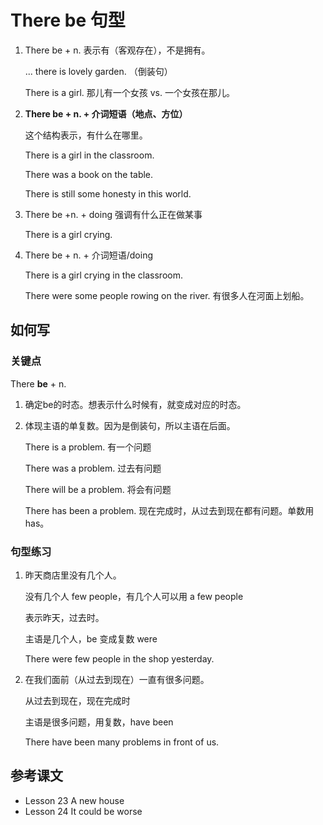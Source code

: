 # There be 句型

1. There be + n.  表示有（客观存在），不是拥有。

   ... there is lovely garden. （倒装句）

   There is a girl. 那儿有一个女孩 vs. 一个女孩在那儿。



2. **There be + n. + 介词短语（地点、方位）**

   这个结构表示，有什么在哪里。

   There is a girl in the classroom.

   There was a book on the table.

   There is still some honesty in this world.



3. There be +n. + doing 强调有什么正在做某事

   There is a girl crying.



4. There be + n. + 介词短语/doing

   There is a girl crying in the classroom.

   There were some people rowing on the river. 有很多人在河面上划船。



## 如何写

### 关键点

There **be** + n.

1. 确定be的时态。想表示什么时候有，就变成对应的时态。

2. 体现主语的单复数。因为是倒装句，所以主语在后面。

   There is a problem. 有一个问题

   There was a problem. 过去有问题

   There will be a problem. 将会有问题

   There has been a problem. 现在完成时，从过去到现在都有问题。单数用has。

   

### 句型练习

1. 昨天商店里没有几个人。

   没有几个人 few people，有几个人可以用 a few people

   表示昨天，过去时。

   主语是几个人，be 变成复数 were

   There were few people in the shop yesterday.

2. 在我们面前（从过去到现在）一直有很多问题。

   从过去到现在，现在完成时

   主语是很多问题，用复数，have been

   There have been many problems in front of us.



## 参考课文

- Lesson 23 A new house
- Lesson 24 It could be worse



